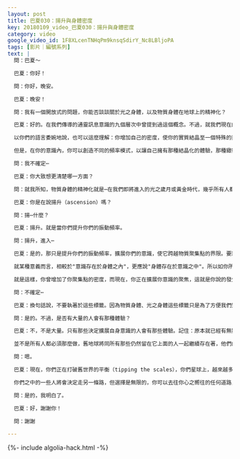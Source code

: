 ```yaml
---
layout: post
title: 巴夏030：揚升與身體密度
key: 20180109_video_巴夏030：揚升與身體密度
category: video
google_video_id: 1F8XLcenTNHqPm9knsqSdirY_Nc8LBljoPA
tags: [影片｜編號系列]
text: |
  問：巴夏～

  巴夏：你好！

  問：你好，晚安。

  巴夏：晚安！

  問：我有一個開放式的問題，你能否談談關於光之身體，以及物質身體在地球上的精神化？

  巴夏：好的。在我們傳導的通靈訊息意識的九個層次中曾提到過這個概念。不過，就我們現在的對話而言，更簡單地說就是：你成為了一個更高頻率的能量體，它是你的自然狀態，某種意義而言，你就是意識（consciousness）。

  以你們的語言委婉地說，也可以這麼理解：你增加自己的密度，使你的實質結晶至一個特殊的振動模式。對於你，這個模式就代表著稱作"物質實相"的體驗。舉一個類似的簡單的例子：你實際上是水蒸氣，但你可以增加自己的密度，成為液態水，你甚至可以增加自己的密度成為冰。而你的本質是沒有任何改變的。本質上都是能量，都是意識，都是靈（spirit）—如果你要這麼稱呼的話。

  但是，在你的意識內，你可以創造不同的頻率模式，以讓自己擁有那種結晶化的體驗，那種緻密化的體驗，來獲得你們所謂的"身體的物質化"，自我的另一種體驗。這些都發生在你的意識之內。這樣能夠解答你的問題嗎？

  問：我不確定⋯

  巴夏：你大致想更清楚哪一方面？

  問：就我所知，物質身體的精神化就是⋯在我們即將進入的光之歲月或黃金時代，幾乎所有人都要經歷的⋯

  巴夏：你是在說揚升（ascension）嗎？

  問：揚⋯什麼？

  巴夏：揚升。就是當你們提升你們的振動頻率。

  問：揚升，進入⋯

  巴夏：是的，那只是提升你們的振動頻率，擴展你們的意識，使它跨越物質聚集點的界限。要理解，當你談到這些物質身體、光之身體的概念時，它們都只是類比，而不是機械地發生的事情。它只是類比、只是你的理解方式、只是你在物質實相中製造出的象徵，你可以體驗到它，就好像你擁有一個光體、一個星光體、一個精神體、一個無比輕盈的身體，你可以擁有那些體驗，但那不是實際發生的事情，事實上你只是一個意識（consciousness）。

  就某種意義而言，相較於"意識存在於身體之內"，更應說"身體存在於意識之中"。所以如你所述的"物質身體通過提高振動而更多地進入光之身體"，都只是"提升頻率、擴展意識使它跨越之前的物質聚集點"的另一種說法。

  就是這樣，你曾增加了你聚集點的密度，而現在，你正在擴展你意識的聚焦，這就是你說的發生在所有層面的事情。可以這麼說，就某種意義而言，它們都只是為了方便你辨識的標籤，但它們不能準確地描述正在物理上地發生著的事情。那只是一個體驗，只是一個類比。明白了嗎？

  問：不確定⋯

  巴夏：換句話說，不要執著於這些標籤。因為物質身體、光之身體這些標籤只是為了方便我們知道我們可以擁有那些體驗，但它們都僅僅以概念的形式、以頻率層次的形式，存在於你的意識之內。你能明白嗎？

  問：是的。不過，是否有大量的人會有那種體驗？

  巴夏：不，不是大量。只有那些決定擴展自身意識的人會有那些體驗。記住：原本就已經有無數個平行地球同時存在著，你不能改變你所在的世界，你只能改變你的振動頻率，而那將會使你移動（shift）到另一個平行地球。那個地球將代表著你的新振動頻率。

  並不是所有人都必須那麼做，舊地球將同所有那些仍然留在它上面的人一起繼續存在著，他們的頻率與舊地球一致。只有那些處在不同頻率的人會移動到另一個世界，一個能反映那更高頻率的、另一種形式的地球。明白了嗎？

  問：嗯。

  巴夏：現在，你們正在打破舊世界的平衡（tipping the scales），你們星球上，越來越多的人，越來越覺知到他們都是意識，並且他們在提升自己的頻率。所以，就某種意義而言，如果你想統計一下的話，你們星球上空前數量的人正在轉變。所以，回答也是"是的"，你可以說，很大程度上，大量的人類正在揚升，但即使你們當中的一群人會很快移動到一些能夠更好地反映揚升的平行實相中去，這也不意味著你們所有人一定都會揚升。

  你們之中的一些人將會決定走另一條路，但選擇是無限的，你可以去往你心之嚮往的任何道路，不過這取決於你所在的頻率範圍，取決於你散發的振動特點或你選擇體驗的平行地球。這才是事物如何轉變的道理。世界本身不會真正地改變，改變的只有你。你移動到一個已存在的平行世界，它反映著你的改變。正如我們之前談到的那樣，而你在不斷地做著這件事—你現在就在做著，每秒數十億次。是不是更明白一些了？

  問：是的，我明白了。

  巴夏：好，謝謝你！

  問：謝謝

---
```


{%- include algolia-hack.html -%}
